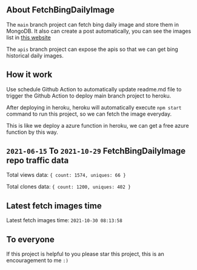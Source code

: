 ## About FetchBingDailyImage

The `main` branch project can fetch bing daily image and store them in MongoDB.
It also can create a post automatically, you can see the images list in [this website](https://oursalbum.netlify.app)

The `apis` branch project can expose the apis so that we can get bing historical daily images.

## How it work

Use schedule Github Action to automatically update readme.md file to trigger the Github Action to deploy main branch project to heroku.

After deploying in heroku, heroku will automatically execute `npm start` command to run this project, so we can fetch the image everyday.

This is like we deploy a azure function in heroku, we can get a free azure function by this way.

## `2021-06-15` To `2021-10-29` FetchBingDailyImage repo traffic data

Total views data: `{ count: 1574, uniques: 66 }`

Total clones data: `{ count: 1200, uniques: 402 }`

## Latest fetch images time

Latest fetch images time: `2021-10-30 08:13:58`

## To everyone

If this project is helpful to you please star this project, this is an encouragement to me `:)`



